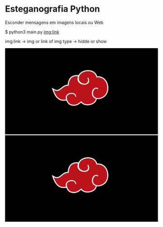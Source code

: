 # Esteganografia Python
Esconder mensagens em imagens locais ou Web


$ python3 main.py <img:link> <type> <message>
  
  img:link -> img or link of img
  type -> hidde or show

![Test Image 1](akatsuki.png)
![Test Image 1](akatsuki.png)
